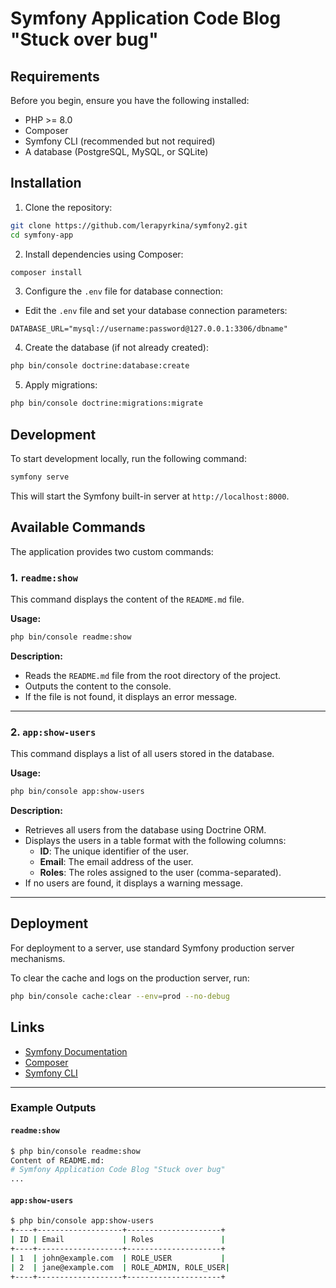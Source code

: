 
# Symfony Application Code Blog "Stuck over bug"

## Requirements

Before you begin, ensure you have the following installed:

- PHP >= 8.0
- Composer
- Symfony CLI (recommended but not required)
- A database (PostgreSQL, MySQL, or SQLite)

## Installation

1. Clone the repository:

```bash
git clone https://github.com/lerapyrkina/symfony2.git
cd symfony-app
```

2. Install dependencies using Composer:

```bash
composer install
```

3. Configure the `.env` file for database connection:

- Edit the `.env` file and set your database connection parameters:

```dotenv
DATABASE_URL="mysql://username:password@127.0.0.1:3306/dbname"
```

4. Create the database (if not already created):

```bash
php bin/console doctrine:database:create
```

5. Apply migrations:

```bash
php bin/console doctrine:migrations:migrate
```

## Development

To start development locally, run the following command:

```bash
symfony serve
```

This will start the Symfony built-in server at `http://localhost:8000`.

## Available Commands

The application provides two custom commands:

### 1. `readme:show`

This command displays the content of the `README.md` file.

**Usage:**

```bash
php bin/console readme:show
```

**Description:**
- Reads the `README.md` file from the root directory of the project.
- Outputs the content to the console.
- If the file is not found, it displays an error message.

---

### 2. `app:show-users`

This command displays a list of all users stored in the database.

**Usage:**

```bash
php bin/console app:show-users
```

**Description:**
- Retrieves all users from the database using Doctrine ORM.
- Displays the users in a table format with the following columns:
  - **ID**: The unique identifier of the user.
  - **Email**: The email address of the user.
  - **Roles**: The roles assigned to the user (comma-separated).
- If no users are found, it displays a warning message.

---


## Deployment

For deployment to a server, use standard Symfony production server mechanisms.

To clear the cache and logs on the production server, run:

```bash
php bin/console cache:clear --env=prod --no-debug
```

## Links

- [Symfony Documentation](https://symfony.com/doc/current/index.html)
- [Composer](https://getcomposer.org/)
- [Symfony CLI](https://symfony.com/download)

---

### Example Outputs

#### `readme:show`

```bash
$ php bin/console readme:show
Content of README.md:
# Symfony Application Code Blog "Stuck over bug"
...
```

#### `app:show-users`

```bash
$ php bin/console app:show-users
+----+-------------------+---------------------+
| ID | Email             | Roles               |
+----+-------------------+---------------------+
| 1  | john@example.com  | ROLE_USER           |
| 2  | jane@example.com  | ROLE_ADMIN, ROLE_USER|
+----+-------------------+---------------------+
```
